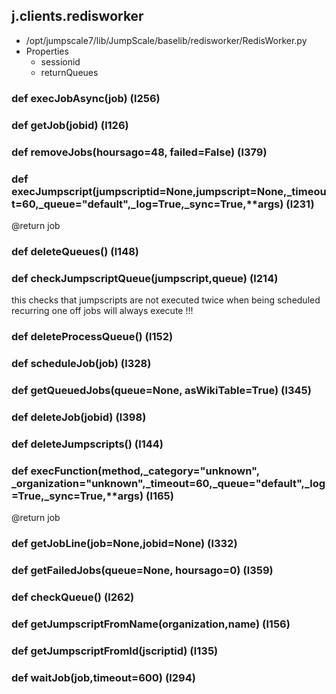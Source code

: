 ## j.clients.redisworker

- /opt/jumpscale7/lib/JumpScale/baselib/redisworker/RedisWorker.py
- Properties
    - sessionid
    - returnQueues

    

### def execJobAsync(job) (l256)

### def getJob(jobid) (l126)

### def removeJobs(hoursago=48, failed=False) (l379)

### def execJumpscript(jumpscriptid=None,jumpscript=None,_timeout=60,_queue="default",_log=True,_sync=True,**args) (l231)

@return job

### def deleteQueues() (l148)

### def checkJumpscriptQueue(jumpscript,queue) (l214)

this checks that jumpscripts are not executed twice when being scheduled recurring
one off jobs will always execute !!!

### def deleteProcessQueue() (l152)

### def scheduleJob(job) (l328)

### def getQueuedJobs(queue=None, asWikiTable=True) (l345)

### def deleteJob(jobid) (l398)

### def deleteJumpscripts() (l144)

### def execFunction(method,_category="unknown", _organization="unknown",_timeout=60,_queue="default",_log=True,_sync=True,**args) (l165)

@return job

### def getJobLine(job=None,jobid=None) (l332)

### def getFailedJobs(queue=None, hoursago=0) (l359)

### def checkQueue() (l262)

### def getJumpscriptFromName(organization,name) (l156)

### def getJumpscriptFromId(jscriptid) (l135)

### def waitJob(job,timeout=600) (l294)

